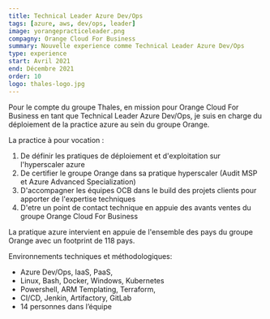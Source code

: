 ```yaml
---
title: Technical Leader Azure Dev/Ops
tags: [azure, aws, dev/ops, leader]
image: yorangepracticeleader.png
compagny: Orange Cloud For Business
summary: Nouvelle experience comme Technical Leader Azure Dev/Ops
type: experience
start: Avril 2021
end: Décembre 2021
order: 10
logo: thales-logo.jpg
---
```




Pour le compte du groupe Thales, en mission pour Orange Cloud For Business en tant que Technical Leader Azure Dev/Ops, je suis en charge du déploiement de la practice azure au sein du groupe Orange.

La practice à pour vocation :

1. De définir les pratiques de déploiement et d'exploitation sur l'hyperscaler azure
2. De certifier le groupe Orange dans sa pratique hyperscaler (Audit MSP et Azure Advanced Specialization)
3. D'accompagner les équipes OCB dans le build des projets clients pour apporter de l'expertise techniques
4. D'etre un point de contact technique en appuie des avants ventes du groupe Orange Cloud For Business

La pratique azure intervient en appuie de l'ensemble des pays du groupe Orange avec un footprint de 118 pays.

Environnements techniques et méthodologiques:

- Azure Dev/Ops, IaaS, PaaS,
- Linux, Bash, Docker, Windows, Kubernetes
- Powershell, ARM Templating, Terraform, 
- CI/CD, Jenkin, Artifactory, GitLab
- 14 personnes dans l’équipe